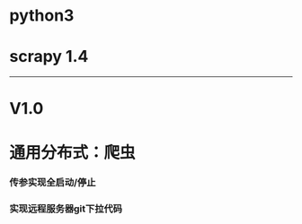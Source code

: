 # python3
# scrapy 1.4

------------------------------------
# V1.0
# 通用分布式：爬虫
### 传参实现全启动/停止
### 实现远程服务器git下拉代码
